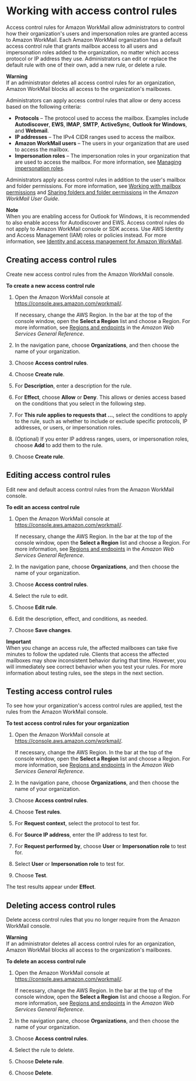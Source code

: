 # Working with access control rules<a name="access-rules"></a>

Access control rules for Amazon WorkMail allow administrators to control how their organization's users and impersonation roles are granted access to Amazon WorkMail\. Each Amazon WorkMail organization has a default access control rule that grants mailbox access to all users and impersonation roles added to the organization, no matter which access protocol or IP address they use\. Administrators can edit or replace the default rule with one of their own, add a new rule, or delete a rule\.

**Warning**  
If an administrator deletes all access control rules for an organization, Amazon WorkMail blocks all access to the organization's mailboxes\.

Administrators can apply access control rules that allow or deny access based on the following criteria:
+ **Protocols** – The protocol used to access the mailbox\. Examples include **Autodiscover**, **EWS**, **IMAP**, **SMTP**, **ActiveSync**, **Outlook for Windows**, and **Webmail**\. 
+ **IP addresses** – The IPv4 CIDR ranges used to access the mailbox\.
+ **Amazon WorkMail users** – The users in your organization that are used to access the mailbox\.
+ **Impersonation roles** – The impersonation roles in your organization that are used to access the mailbox\. For more information, see [Managing impersonation roles](managing-impersonation-roles.md)\.

Administrators apply access control rules in addition to the user's mailbox and folder permissions\. For more information, see [Working with mailbox permissions](mail_perms_overview.md) and [Sharing folders and folder permissions](https://docs.aws.amazon.com/workmail/latest/userguide/share-folders.html) in the *Amazon WorkMail User Guide*\.

**Note**  
When you are enabling access for Outlook for Windows, it is recommended to also enable access for Autodiscover and EWS\.
Access control rules do not apply to Amazon WorkMail console or SDK access\. Use AWS Identity and Access Management \(IAM\) roles or policies instead\. For more information, see [Identity and access management for Amazon WorkMail](security-iam.md)\.

## Creating access control rules<a name="create-acr"></a>

Create new access control rules from the Amazon WorkMail console\.

**To create a new access control rule**

1. Open the Amazon WorkMail console at [https://console\.aws\.amazon\.com/workmail/](https://console.aws.amazon.com/workmail/)\.

   If necessary, change the AWS Region\. In the bar at the top of the console window, open the **Select a Region** list and choose a Region\. For more information, see [Regions and endpoints](http://docs.aws.amazon.com/general/latest/gr/index.html?rande.html) in the *Amazon Web Services General Reference*\.

1. In the navigation pane, choose **Organizations**, and then choose the name of your organization\.

1. Choose **Access control rules**\.

1. Choose **Create rule**\.

1. For **Description**, enter a description for the rule\.

1. For **Effect**, choose **Allow** or **Deny**\. This allows or denies access based on the conditions that you select in the following step\.

1. For **This rule applies to requests that \.\.\.**, select the conditions to apply to the rule, such as whether to include or exclude specific protocols, IP addresses, or users, or impersonation roles\.

1. \(Optional\) If you enter IP address ranges, users, or impersonation roles, choose **Add** to add them to the rule\.

1. Choose **Create rule**\.

## Editing access control rules<a name="edit-acr"></a>

Edit new and default access control rules from the Amazon WorkMail console\.

**To edit an access control rule**

1. Open the Amazon WorkMail console at [https://console\.aws\.amazon\.com/workmail/](https://console.aws.amazon.com/workmail/)\.

   If necessary, change the AWS Region\. In the bar at the top of the console window, open the **Select a Region** list and choose a Region\. For more information, see [Regions and endpoints](http://docs.aws.amazon.com/general/latest/gr/index.html?rande.html) in the *Amazon Web Services General Reference*\.

1. In the navigation pane, choose **Organizations**, and then choose the name of your organization\.

1. Choose **Access control rules**\.

1. Select the rule to edit\.

1. Choose **Edit rule**\.

1. Edit the description, effect, and conditions, as needed\.

1. Choose **Save changes**\.

**Important**  
When you change an access rule, the affected mailboxes can take five minutes to follow the updated rule\. Clients that access the affected mailboxes may show inconsistent behavior during that time\. However, you will immediately see correct behavior when you test your rules\. For more information about testing rules, see the steps in the next section\.

## Testing access control rules<a name="test-acr"></a>

To see how your organization's access control rules are applied, test the rules from the Amazon WorkMail console\.

**To test access control rules for your organization**

1. Open the Amazon WorkMail console at [https://console\.aws\.amazon\.com/workmail/](https://console.aws.amazon.com/workmail/)\.

   If necessary, change the AWS Region\. In the bar at the top of the console window, open the **Select a Region** list and choose a Region\. For more information, see [Regions and endpoints](http://docs.aws.amazon.com/general/latest/gr/index.html?rande.html) in the *Amazon Web Services General Reference*\.

1. In the navigation pane, choose **Organizations**, and then choose the name of your organization\.

1. Choose **Access control rules**\.

1. Choose **Test rules**\.

1. For **Request context**, select the protocol to test for\.

1. For **Source IP address**, enter the IP address to test for\.

1. For **Request performed by**, choose **User** or **Impersonation role** to test for\.

1. Select **User** or **Impersonation role** to test for\.

1. Choose **Test**\.

The test results appear under **Effect**\.

## Deleting access control rules<a name="delete-acr"></a>

Delete access control rules that you no longer require from the Amazon WorkMail console\.

**Warning**  
If an administrator deletes all access control rules for an organization, Amazon WorkMail blocks all access to the organization's mailboxes\.

**To delete an access control rule**

1. Open the Amazon WorkMail console at [https://console\.aws\.amazon\.com/workmail/](https://console.aws.amazon.com/workmail/)\.

   If necessary, change the AWS Region\. In the bar at the top of the console window, open the **Select a Region** list and choose a Region\. For more information, see [Regions and endpoints](http://docs.aws.amazon.com/general/latest/gr/index.html?rande.html) in the *Amazon Web Services General Reference*\.

1. In the navigation pane, choose **Organizations**, and then choose the name of your organization\.

1. Choose **Access control rules**\.

1. Select the rule to delete\.

1. Choose **Delete rule**\.

1. Choose **Delete**\.